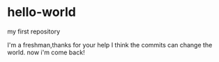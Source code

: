 # hello-world
my first repository

I'm a freshman,thanks for your help
I think the commits can change the world.
now i'm come back!

